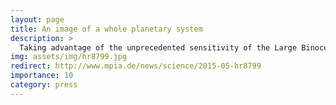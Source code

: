 ```yaml
---
layout: page
title: An image of a whole planetary system
description: >
  Taking advantage of the unprecedented sensitivity of the Large Binocular Telescope in southeastern Arizona, we have obtained the first results from the LEECH exoplanets survey. The findings reveal new insights into the architecture of HR8799, a "scaled-up" version of our solar system 130 light-years from Earth. We have probed deeper than before into a planetary system 130 light-years from Earth. The observations mark the first results of a new exoplanet survey called LEECH  (LBT Exozodi Exoplanet Common Hunt).  The planetary system of HR8799, a young star only 30 million years old, was the first to be directly imaged, with three planets found in in 2008 and a fourth one in 2010.
img: assets/img/hr8799.jpg
redirect: http://www.mpia.de/news/science/2015-05-hr8799
importance: 10
category: press
---
```

